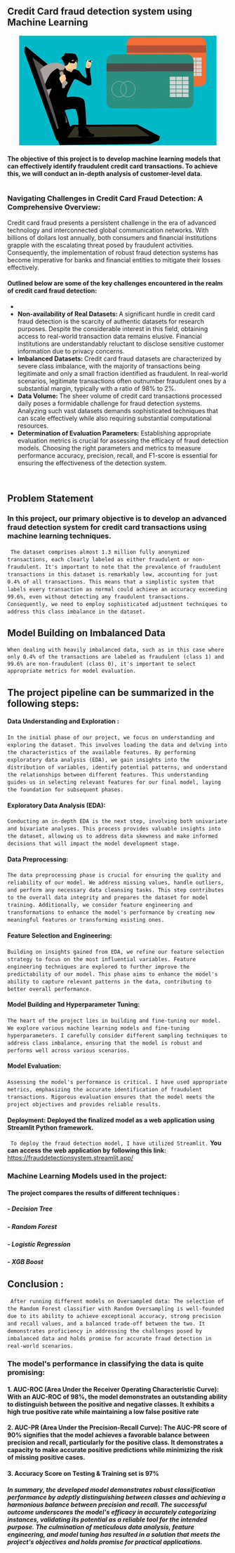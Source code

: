 ## **Credit Card fraud detection system using Machine Learning**

<p align="center">
    <img src="https://github.com/Shuhaib73/Fraud_Detection_Machine_Learning_Project/blob/project_branch/hack-fraud-card-code.jpg" width="450" height="250" />
</p>

#### The objective of this project is to develop machine learning models that can effectively identify fraudulent credit card transactions. To achieve this, we will conduct an in-depth analysis of customer-level data. 

<h3 style="padding-top: 15px;">Navigating Challenges in Credit Card Fraud Detection: A Comprehensive Overview:</h3>
        <p>Credit card fraud presents a persistent challenge in the era of advanced technology and interconnected global communication networks. With billions of dollars lost annually, both consumers and financial institutions grapple with the escalating threat posed by fraudulent activities. Consequently, the implementation of robust fraud detection systems has become imperative for banks and financial entities to mitigate their losses effectively.</p>
        
<h4>Outlined below are some of the key challenges encountered in the realm of credit card fraud detection:</h4>

<ul>
    <li><strong></strong></li>
    <li><strong>Non-availability of Real Datasets:
    </strong> A significant hurdle in credit card fraud detection is the scarcity of authentic datasets for research purposes. Despite the considerable interest in this field, obtaining access to real-world transaction data remains elusive. Financial institutions are understandably reluctant to disclose sensitive customer information due to privacy concerns.</li>
    <li><strong>Imbalanced Datasets: </strong> Credit card fraud datasets are characterized by severe class imbalance, with the majority of transactions being legitimate and only a small fraction identified as fraudulent. In real-world scenarios, legitimate transactions often outnumber fraudulent ones by a substantial margin, typically with a ratio of 98% to 2%.</li>
    <li><strong>Data Volume: </strong> The sheer volume of credit card transactions processed daily poses a formidable challenge for fraud detection systems. Analyzing such vast datasets demands sophisticated techniques that can scale effectively while also requiring substantial computational resources.</li>
    <li><strong>Determination of Evaluation Parameters:</strong>  Establishing appropriate evaluation metrics is crucial for assessing the efficacy of fraud detection models. Choosing the right parameters and metrics to measure performance accuracy, precision, recall, and F1-score is essential for ensuring the effectiveness of the detection system.</li>
</ul><br/>


## **Problem Statement**

### In this project, our primary objective is to develop an advanced fraud detection system for credit card transactions using machine learning techniques. 
``` The dataset comprises almost 1.3 million fully anonymized transactions, each clearly labeled as either fraudulent or non-fraudulent. It's important to note that the prevalence of fraudulent transactions in this dataset is remarkably low, accounting for just 0.4% of all transactions. This means that a simplistic system that labels every transaction as normal could achieve an accuracy exceeding 99.6%, even without detecting any fraudulent transactions. Consequently, we need to employ sophisticated adjustment techniques to address this class imbalance in the dataset.```

## **Model Building on Imbalanced Data**
    When dealing with heavily imbalanced data, such as in this case where only 0.4% of the transactions are labeled as fraudulent (class 1) and 99.6% are non-fraudulent (class 0), it's important to select appropriate metrics for model evaluation.

## The project pipeline can be summarized in the following steps: 
#### **Data Understanding and Exploration** : 
```In the initial phase of our project, we focus on understanding and exploring the dataset. This involves loading the data and delving into the characteristics of the available features. By performing exploratory data analysis (EDA), we gain insights into the distribution of variables, identify potential patterns, and understand the relationships between different features. This understanding guides us in selecting relevant features for our final model, laying the foundation for subsequent phases.```

#### **Exploratory Data Analysis (EDA)**: 
```Conducting an in-depth EDA is the next step, involving both univariate and bivariate analyses. This process provides valuable insights into the dataset, allowing us to address data skewness and make informed decisions that will impact the model development stage.```

#### <strong>Data Preprocessing</strong>: 
```The data preprocessing phase is crucial for ensuring the quality and reliability of our model. We address missing values, handle outliers, and perform any necessary data cleansing tasks. This step contributes to the overall data integrity and prepares the dataset for model training. Additionally, we consider feature engineering and transformations to enhance the model's performance by creating new meaningful features or transforming existing ones.```

#### <strong>Feature Selection and Engineering</strong>: 
```Building on insights gained from EDA, we refine our feature selection strategy to focus on the most influential variables. Feature engineering techniques are explored to further improve the predictability of our model. This phase aims to enhance the model's ability to capture relevant patterns in the data, contributing to better overall performance.```

#### <strong>Model Building and Hyperparameter Tuning</strong>: 
```The heart of the project lies in building and fine-tuning our model. We explore various machine learning models and fine-tuning hyperparameters. I carefully consider different sampling techniques to address class imbalance, ensuring that the model is robust and performs well across various scenarios.```

#### <strong>Model Evaluation</strong>: 
```Assessing the model's performance is critical. I have used appropriate metrics, emphasizing the accurate identification of fraudulent transactions. Rigorous evaluation ensures that the model meets the project objectives and provides reliable results.``` 

#### <strong>Deployment</strong>: Deployed the finalized model as a web application using Streamlit Python framework.
``` To deploy the fraud detection model, I have utilized Streamlit.``` 
**You can access the web application by following this link:** https://frauddetectionsystem.streamlit.app/

### Machine Learning Models used in the project:
#### The project compares the results of different techniques :
##### - Decision Tree
##### - Random Forest
##### - Logistic Regression
##### - XGB Boost

## **Conclusion** :
``` After running different models on Oversampled data: The selection of the Random Forest classifier with Random Oversampling is well-founded due to its ability to achieve exceptional accuracy, strong precision and recall values, and a balanced trade-off between the two. It demonstrates proficiency in addressing the challenges posed by imbalanced data and holds promise for accurate fraud detection in real-world scenarios.```

### **The model's performance in classifying the data is quite promising:**
#### 1. **AUC-ROC** (Area Under the Receiver Operating Characteristic Curve): With an AUC-ROC of 98%, the model demonstrates an outstanding ability to distinguish between the positive and negative classes. It exhibits a high true positive rate while maintaining a low false positive rate
#### 2. **AUC-PR** (Area Under the Precision-Recall Curve): The AUC-PR score of 90% signifies that the model achieves a favorable balance between precision and recall, particularly for the positive class. It demonstrates a capacity to make accurate positive predictions while minimizing the risk of missing positive cases.
#### 3. Accuracy Score on Testing & Training set is 97%

#### *In summary, the developed model demonstrates robust classification performance by adeptly distinguishing between classes and achieving a harmonious balance between precision and recall. The successful outcome underscores the model's efficacy in accurately categorizing instances, validating its potential as a reliable tool for the intended purpose. The culmination of meticulous data analysis, feature engineering, and model tuning has resulted in a solution that meets the project's objectives and holds promise for practical applications.*
